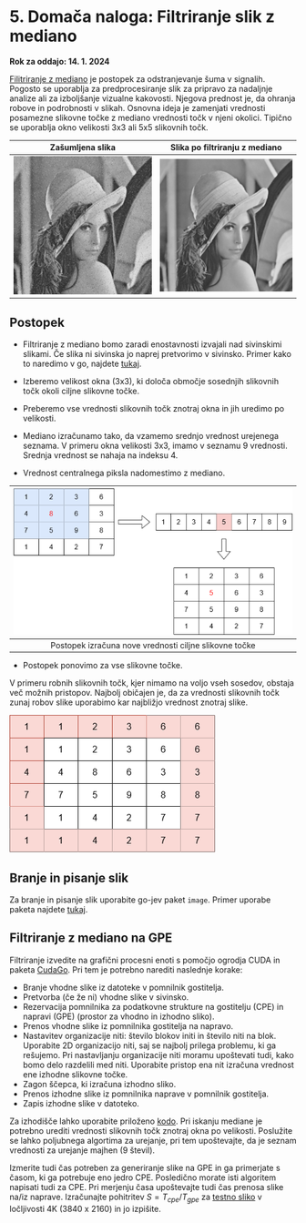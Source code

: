 # 5. Domača naloga: Filtriranje slik z mediano

**Rok za oddajo: 14. 1. 2024**

[Filitriranje z mediano](https://en.wikipedia.org/wiki/Median_filter) je postopek za odstranjevanje šuma v signalih. Pogosto se uporablja za predprocesiranje slik za pripravo za nadaljnje analize ali za izboljšanje vizualne kakovosti. Njegova prednost je, da ohranja robove in podrobnosti v slikah. Osnovna ideja je zamenjati vrednosti posamezne slikovne točke z mediano vrednosti točk v njeni okolici. Tipično se uporablja okno velikosti 3x3 ali 5x5 slikovnih točk.

Zašumljena slika             |  Slika po filtriranju z mediano
:-------------------------:|:-------------------------:
![](lenna-noisy.png)  |  ![](lenna-filtered.png)

## Postopek

* Filtriranje z mediano bomo zaradi enostavnosti izvajali nad sivinskimi slikami. Če slika ni sivinska jo naprej pretvorimo v sivinsko. Primer kako to naredimo v go, najdete [tukaj](./koda/main.go).

* Izberemo velikost okna (3x3), ki določa območje sosednjih slikovnih točk okoli ciljne slikovne točke.

* Preberemo vse vrednosti slikovnih točk znotraj okna in jih uredimo po velikosti. 

* Mediano izračunamo tako, da vzamemo srednjo vrednost urejenega seznama. V primeru okna velikosti 3x3, imamo v seznamu 9 vrednosti. Srednja vrednost se nahaja na indeksu 4.

* Vrednost centralnega piksla nadomestimo z mediano.
  
![](postopek.png)          | 
:-------------------------:|
Postopek izračuna nove vrednosti ciljne slikovne točke   | 

* Postopek ponovimo za vse slikovne točke. 

V primeru robnih slikovnih točk, kjer nimamo na voljo vseh sosedov, obstaja več možnih pristopov. Najbolj običajen je, da za vrednosti slikovnih točk zunaj robov slike uporabimo kar najbližjo vrednost znotraj slike.

![](robovi.png)

## Branje in pisanje slik

Za branje in pisanje slik uporabite go-jev paket `image`. Primer uporabe paketa najdete [tukaj](./koda/main.go).

## Filtriranje z mediano na GPE

Filtriranje izvedite na grafični procesni enoti s pomočjo ogrodja CUDA in paketa [CudaGo](https://github.com/InternatBlackhole/cudago). Pri tem je potrebno narediti naslednje korake:
 - Branje vhodne slike iz datoteke v pomnilnik gostitelja.
 - Pretvorba (če že ni) vhodne slike v sivinsko.
 - Rezervacija pomnilnika za podatkovne strukture na gostitelju (CPE) in napravi (GPE) (prostor za vhodno in izhodno sliko).
 - Prenos vhodne slike iz pomnilnika gostitelja na napravo.
 - Nastavitev organizacije niti: število blokov initi in število niti na blok. Uporabite 2D organizacijo niti, saj se najbolj prilega problemu, ki ga rešujemo. Pri nastavljanju organizacije niti moramu upoštevati tudi, kako bomo delo razdelili med niti. Uporabite pristop ena nit izračuna vrednost ene izhodne slikovne točke.
 - Zagon ščepca, ki izračuna izhodno sliko.
 - Prenos izhodne slike iz pomnilnika naprave v pomnilnik gostitelja.
 - Zapis izhodne slike v datoteko.

Za izhodišče lahko uporabite priloženo [kodo](./koda/main.go). Pri iskanju mediane je potrebno urediti vrednosti slikovnih točk znotraj okna po velikosti. Poslužite se lahko poljubnega algortima za urejanje, pri tem upoštevajte, da je seznam vrednosti za urejanje majhen (9 števil). 

Izmerite tudi čas potreben za generiranje slike na GPE in ga primerjate s časom, ki ga potrebuje eno jedro CPE. Posledično morate isti algoritem napisati tudi za CPE. Pri merjenju časa upoštevajte tudi čas prenosa slike na/iz naprave. Izračunajte pohitritev $S=T_{cpe}/T_{gpe}$ za [testno sliko](./koda/lenna-noisy.png) v ločljivosti 4K (3840 x 2160) in jo izpišite.
